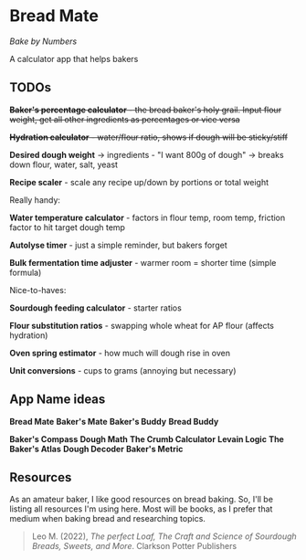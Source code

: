 # Bread Mate

*Bake by Numbers*

A calculator app that helps bakers

## TODOs

~~**Baker's percentage calculator** - the bread baker's holy grail. Input flour weight, get all other ingredients as percentages or vice versa~~

~~**Hydration calculator** - water/flour ratio, shows if dough will be sticky/stiff~~

**Desired dough weight** → ingredients - "I want 800g of dough" → breaks down flour, water, salt, yeast

**Recipe scaler** - scale any recipe up/down by portions or total weight

Really handy:

**Water temperature calculator** - factors in flour temp, room temp, friction factor to hit target dough temp

**Autolyse timer** - just a simple reminder, but bakers forget

**Bulk fermentation time adjuster** - warmer room = shorter time (simple formula)

Nice-to-haves:

**Sourdough feeding calculator** - starter ratios

**Flour substitution ratios** - swapping whole wheat for AP flour (affects hydration)

**Oven spring estimator** - how much will dough rise in oven

**Unit conversions** - cups to grams (annoying but necessary)




## App Name ideas

**Bread Mate**
**Baker's Mate**
**Baker's Buddy**
**Bread Buddy**

**Baker's Compass**
**Dough Math**
**The Crumb Calculator**
**Levain Logic**
**The Baker's Atlas**
**Dough Decoder**
**Baker's Metric**


## Resources

As an amateur baker, I like good resources on bread baking. So, I'll be listing all resources I'm using here. Most will be books, as I prefer that medium when baking bread and researching topics.

> Leo M. (2022), *The perfect Loaf, The Craft and Science of Sourdough Breads, Sweets, and More*. Clarkson Potter Publishers